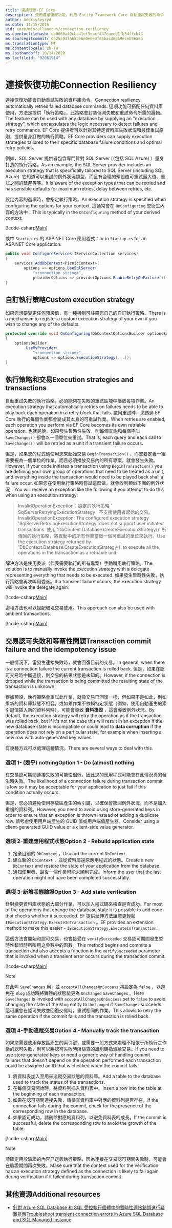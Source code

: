 ```yaml
---
title: 連接復原-EF Core
description: 使用連接復原功能，利用 Entity Framework Core 自動重試失敗的命令
author: AndriySvyryd
ms.date: 11/15/2016
uid: core/miscellaneous/connection-resiliency
ms.openlocfilehash: db0666a49cbd41ef3eacf447eaeed1fb54ffcbf4
ms.sourcegitcommit: 0a25c03fa65ae6e0e0e3f66bac48d59eceb96a5a
ms.translationtype: MT
ms.contentlocale: zh-TW
ms.lasthandoff: 10/14/2020
ms.locfileid: "92061914"
---
```

# <a name="connection-resiliency"></a><span data-ttu-id="037d6-103">連接恢復功能</span><span class="sxs-lookup"><span data-stu-id="037d6-103">Connection Resiliency</span></span>

<span data-ttu-id="037d6-104">連接恢復功能會自動重試失敗的資料庫命令。</span><span class="sxs-lookup"><span data-stu-id="037d6-104">Connection resiliency automatically retries failed database commands.</span></span> <span data-ttu-id="037d6-105">這項功能可搭配任何資料庫使用，方法是提供「執行策略」，此策略會封裝偵測失敗和重試命令所需的邏輯。</span><span class="sxs-lookup"><span data-stu-id="037d6-105">The feature can be used with any database by supplying an "execution strategy", which encapsulates the logic necessary to detect failures and retry commands.</span></span> <span data-ttu-id="037d6-106">EF Core 提供者可以針對其特定資料庫失敗狀況和最佳重試原則，提供量身訂做的執行策略。</span><span class="sxs-lookup"><span data-stu-id="037d6-106">EF Core providers can supply execution strategies tailored to their specific database failure conditions and optimal retry policies.</span></span>

<span data-ttu-id="037d6-107">例如，SQL Server 提供者包含專門針對 SQL Server (（包括 SQL Azure) ）量身打造的執行策略。</span><span class="sxs-lookup"><span data-stu-id="037d6-107">As an example, the SQL Server provider includes an execution strategy that is specifically tailored to SQL Server (including SQL Azure).</span></span> <span data-ttu-id="037d6-108">它知道可以重試的例外狀況類型，而且有合理的預設值可重試最大值、重試之間的延遲等等。</span><span class="sxs-lookup"><span data-stu-id="037d6-108">It is aware of the exception types that can be retried and has sensible defaults for maximum retries, delay between retries, etc.</span></span>

<span data-ttu-id="037d6-109">設定內容的選項時，會指定執行策略。</span><span class="sxs-lookup"><span data-stu-id="037d6-109">An execution strategy is specified when configuring the options for your context.</span></span> <span data-ttu-id="037d6-110">這通常會在 `OnConfiguring` 您衍生內容的方法中：</span><span class="sxs-lookup"><span data-stu-id="037d6-110">This is typically in the `OnConfiguring` method of your derived context:</span></span>

[!code-csharp[Main](../../../samples/core/Miscellaneous/ConnectionResiliency/Program.cs#OnConfiguring)]

<span data-ttu-id="037d6-111">或中 `Startup.cs` 的 ASP.NET Core 應用程式：</span><span class="sxs-lookup"><span data-stu-id="037d6-111">or in `Startup.cs` for an ASP.NET Core application:</span></span>

```csharp
public void ConfigureServices(IServiceCollection services)
{
    services.AddDbContext<PicnicContext>(
        options => options.UseSqlServer(
            "<connection string>",
            providerOptions => providerOptions.EnableRetryOnFailure()));
}
```

## <a name="custom-execution-strategy"></a><span data-ttu-id="037d6-112">自訂執行策略</span><span class="sxs-lookup"><span data-stu-id="037d6-112">Custom execution strategy</span></span>

<span data-ttu-id="037d6-113">如果您想要變更任何預設值，有一種機制可註冊您自己的自訂執行策略。</span><span class="sxs-lookup"><span data-stu-id="037d6-113">There is a mechanism to register a custom execution strategy of your own if you wish to change any of the defaults.</span></span>

```csharp
protected override void OnConfiguring(DbContextOptionsBuilder optionsBuilder)
{
    optionsBuilder
        .UseMyProvider(
            "<connection string>",
            options => options.ExecutionStrategy(...));
}
```

## <a name="execution-strategies-and-transactions"></a><span data-ttu-id="037d6-114">執行策略和交易</span><span class="sxs-lookup"><span data-stu-id="037d6-114">Execution strategies and transactions</span></span>

<span data-ttu-id="037d6-115">自動重試失敗的執行策略，必須能夠在失敗的重試區塊中播放每項作業。</span><span class="sxs-lookup"><span data-stu-id="037d6-115">An execution strategy that automatically retries on failures needs to be able to play back each operation in a retry block that fails.</span></span> <span data-ttu-id="037d6-116">啟用重試時，您透過 EF Core 執行的每個作業都會變成其本身的可重試作業。</span><span class="sxs-lookup"><span data-stu-id="037d6-116">When retries are enabled, each operation you perform via EF Core becomes its own retriable operation.</span></span> <span data-ttu-id="037d6-117">也就是說，如果發生暫時性失敗，則每個查詢和每個呼叫 `SaveChanges()` 都會以一個單位來重試。</span><span class="sxs-lookup"><span data-stu-id="037d6-117">That is, each query and each call to `SaveChanges()` will be retried as a unit if a transient failure occurs.</span></span>

<span data-ttu-id="037d6-118">但是，如果您的程式碼使用您來起始交易 `BeginTransaction()` ，而您要定義一組需要視為一個單位的作業，而且必須播放交易內的所有專案，就會發生失敗。</span><span class="sxs-lookup"><span data-stu-id="037d6-118">However, if your code initiates a transaction using `BeginTransaction()` you are defining your own group of operations that need to be treated as a unit, and everything inside the transaction would need to be played back shall a failure occur.</span></span> <span data-ttu-id="037d6-119">如果您在使用執行策略時嘗試這麼做，就會收到類似下面的例外狀況：</span><span class="sxs-lookup"><span data-stu-id="037d6-119">You will receive an exception like the following if you attempt to do this when using an execution strategy:</span></span>

> <span data-ttu-id="037d6-120">InvalidOperationException：設定的執行策略 ' SqlServerRetryingExecutionStrategy ' 不支援使用者起始的交易。</span><span class="sxs-lookup"><span data-stu-id="037d6-120">InvalidOperationException: The configured execution strategy 'SqlServerRetryingExecutionStrategy' does not support user initiated transactions.</span></span> <span data-ttu-id="037d6-121">使用 'DbContext.Database.CreateExecutionStrategy()' 所傳回的執行策略，將異動中的所有作業當做一個可重試的單位來執行。</span><span class="sxs-lookup"><span data-stu-id="037d6-121">Use the execution strategy returned by 'DbContext.Database.CreateExecutionStrategy()' to execute all the operations in the transaction as a retriable unit.</span></span>

<span data-ttu-id="037d6-122">解決方法是使用委派（代表需要執行的所有專案）手動叫用執行策略。</span><span class="sxs-lookup"><span data-stu-id="037d6-122">The solution is to manually invoke the execution strategy with a delegate representing everything that needs to be executed.</span></span> <span data-ttu-id="037d6-123">如果發生暫時性失敗，執行策略會再次叫用委派。</span><span class="sxs-lookup"><span data-stu-id="037d6-123">If a transient failure occurs, the execution strategy will invoke the delegate again.</span></span>

[!code-csharp[Main](../../../samples/core/Miscellaneous/ConnectionResiliency/Program.cs#ManualTransaction)]

<span data-ttu-id="037d6-124">這種方法也可以搭配環境交易使用。</span><span class="sxs-lookup"><span data-stu-id="037d6-124">This approach can also be used with ambient transactions.</span></span>

[!code-csharp[Main](../../../samples/core/Miscellaneous/ConnectionResiliency/Program.cs#AmbientTransaction)]

## <a name="transaction-commit-failure-and-the-idempotency-issue"></a><span data-ttu-id="037d6-125">交易認可失敗和等冪性問題</span><span class="sxs-lookup"><span data-stu-id="037d6-125">Transaction commit failure and the idempotency issue</span></span>

<span data-ttu-id="037d6-126">一般情況下，當發生連接失敗時，就會回復目前的交易。</span><span class="sxs-lookup"><span data-stu-id="037d6-126">In general, when there is a connection failure the current transaction is rolled back.</span></span> <span data-ttu-id="037d6-127">但是，如果在認可交易時中斷連接，則交易的結果狀態是未知的。</span><span class="sxs-lookup"><span data-stu-id="037d6-127">However, if the connection is dropped while the transaction is being committed the resulting state of the transaction is unknown.</span></span>

<span data-ttu-id="037d6-128">根據預設，執行策略會重試此作業，就像交易已回復一樣，但如果不是如此，則如果新的資料庫狀態不相容，或如果作業不依賴特定狀態（例如，使用自動產生的索引鍵值插入新的資料列時），可能會導致 **資料損毀** ，這會導致例外狀況。</span><span class="sxs-lookup"><span data-stu-id="037d6-128">By default, the execution strategy will retry the operation as if the transaction was rolled back, but if it's not the case this will result in an exception if the new database state is incompatible or could lead to **data corruption** if the operation does not rely on a particular state, for example when inserting a new row with auto-generated key values.</span></span>

<span data-ttu-id="037d6-129">有幾種方式可以處理這種情況。</span><span class="sxs-lookup"><span data-stu-id="037d6-129">There are several ways to deal with this.</span></span>

### <a name="option-1---do-almost-nothing"></a><span data-ttu-id="037d6-130">選項 1- (幾乎) nothing</span><span class="sxs-lookup"><span data-stu-id="037d6-130">Option 1 - Do (almost) nothing</span></span>

<span data-ttu-id="037d6-131">在交易認可期間連接失敗的可能性很低，因此您的應用程式可能會在此情況真的發生時失敗。</span><span class="sxs-lookup"><span data-stu-id="037d6-131">The likelihood of a connection failure during transaction commit is low so it may be acceptable for your application to just fail if this condition actually occurs.</span></span>

<span data-ttu-id="037d6-132">但是，您必須避免使用存放區產生的索引鍵，以確保會擲回例外狀況，而不是加入重複的資料列。</span><span class="sxs-lookup"><span data-stu-id="037d6-132">However, you need to avoid using store-generated keys in order to ensure that an exception is thrown instead of adding a duplicate row.</span></span> <span data-ttu-id="037d6-133">請考慮使用用戶端產生的 GUID 值或用戶端值產生器。</span><span class="sxs-lookup"><span data-stu-id="037d6-133">Consider using a client-generated GUID value or a client-side value generator.</span></span>

### <a name="option-2---rebuild-application-state"></a><span data-ttu-id="037d6-134">選項 2-重建應用程式狀態</span><span class="sxs-lookup"><span data-stu-id="037d6-134">Option 2 - Rebuild application state</span></span>

1. <span data-ttu-id="037d6-135">捨棄目前的 `DbContext` 。</span><span class="sxs-lookup"><span data-stu-id="037d6-135">Discard the current `DbContext`.</span></span>
2. <span data-ttu-id="037d6-136">建立新的 `DbContext` ，並從資料庫還原應用程式的狀態。</span><span class="sxs-lookup"><span data-stu-id="037d6-136">Create a new `DbContext` and restore the state of your application from the database.</span></span>
3. <span data-ttu-id="037d6-137">通知使用者，最後一個作業可能未順利完成。</span><span class="sxs-lookup"><span data-stu-id="037d6-137">Inform the user that the last operation might not have been completed successfully.</span></span>

### <a name="option-3---add-state-verification"></a><span data-ttu-id="037d6-138">選項 3-新增狀態驗證</span><span class="sxs-lookup"><span data-stu-id="037d6-138">Option 3 - Add state verification</span></span>

<span data-ttu-id="037d6-139">針對變更資料庫狀態的大部分作業，可以加入程式碼來檢查是否成功。</span><span class="sxs-lookup"><span data-stu-id="037d6-139">For most of the operations that change the database state it is possible to add code that checks whether it succeeded.</span></span> <span data-ttu-id="037d6-140">EF 提供延伸方法讓您更輕鬆 `IExecutionStrategy.ExecuteInTransaction` 。</span><span class="sxs-lookup"><span data-stu-id="037d6-140">EF provides an extension method to make this easier - `IExecutionStrategy.ExecuteInTransaction`.</span></span>

<span data-ttu-id="037d6-141">這個方法會開始和認可交易，也會接受在 `verifySucceeded` 交易認可期間發生暫時性錯誤時所叫用之參數中的函數。</span><span class="sxs-lookup"><span data-stu-id="037d6-141">This method begins and commits a transaction and also accepts a function in the `verifySucceeded` parameter that is invoked when a transient error occurs during the transaction commit.</span></span>

[!code-csharp[Main](../../../samples/core/Miscellaneous/ConnectionResiliency/Program.cs#Verification)]

> [!NOTE]
> <span data-ttu-id="037d6-142">在此叫 `SaveChanges` 用，並 `acceptAllChangesOnSuccess` 將設定為 `false` ，以避免在 `Blog` 成功時將實體的狀態變更為 `Unchanged` `SaveChanges` 。</span><span class="sxs-lookup"><span data-stu-id="037d6-142">Here `SaveChanges` is invoked with `acceptAllChangesOnSuccess` set to `false` to avoid changing the state of the `Blog` entity to `Unchanged` if `SaveChanges` succeeds.</span></span> <span data-ttu-id="037d6-143">這可讓您在認可失敗並回復交易時，重試相同的作業。</span><span class="sxs-lookup"><span data-stu-id="037d6-143">This allows to retry the same operation if the commit fails and the transaction is rolled back.</span></span>

### <a name="option-4---manually-track-the-transaction"></a><span data-ttu-id="037d6-144">選項 4-手動追蹤交易</span><span class="sxs-lookup"><span data-stu-id="037d6-144">Option 4 - Manually track the transaction</span></span>

<span data-ttu-id="037d6-145">如果您需要使用存放區產生的索引鍵，或需要一般方式來處理不相依于所執行之作業的認可失敗，則可以將認可失敗時所檢查的識別碼指派給交易。</span><span class="sxs-lookup"><span data-stu-id="037d6-145">If you need to use store-generated keys or need a generic way of handling commit failures that doesn't depend on the operation performed each transaction could be assigned an ID that is checked when the commit fails.</span></span>

1. <span data-ttu-id="037d6-146">將資料表加入至用來追蹤交易狀態的資料庫。</span><span class="sxs-lookup"><span data-stu-id="037d6-146">Add a table to the database used to track the status of the transactions.</span></span>
2. <span data-ttu-id="037d6-147">在每個交易開始時，將資料列插入資料表中。</span><span class="sxs-lookup"><span data-stu-id="037d6-147">Insert a row into the table at the beginning of each transaction.</span></span>
3. <span data-ttu-id="037d6-148">如果在認可期間連接失敗，請檢查資料庫中對應的資料列是否存在。</span><span class="sxs-lookup"><span data-stu-id="037d6-148">If the connection fails during the commit, check for the presence of the corresponding row in the database.</span></span>
4. <span data-ttu-id="037d6-149">如果認可成功，請刪除對應的資料列，以避免資料表的成長。</span><span class="sxs-lookup"><span data-stu-id="037d6-149">If the commit is successful, delete the corresponding row to avoid the growth of the table.</span></span>

[!code-csharp[Main](../../../samples/core/Miscellaneous/ConnectionResiliency/Program.cs#Tracking)]

> [!NOTE]
> <span data-ttu-id="037d6-150">請確定用於驗證的內容已定義執行策略，因為連接在交易認可期間失敗時，可能會在驗證期間再次失敗。</span><span class="sxs-lookup"><span data-stu-id="037d6-150">Make sure that the context used for the verification has an execution strategy defined as the connection is likely to fail again during verification if it failed during transaction commit.</span></span>

## <a name="additional-resources"></a><span data-ttu-id="037d6-151">其他資源</span><span class="sxs-lookup"><span data-stu-id="037d6-151">Additional resources</span></span>

* [<span data-ttu-id="037d6-152">針對 Azure SQL Database 和 SQL 受控執行個體中的暫時性連接錯誤進行疑難排解</span><span class="sxs-lookup"><span data-stu-id="037d6-152">Troubleshoot transient connection errors in Azure SQL Database and SQL Managed Instance</span></span>](/azure/azure-sql/database/troubleshoot-common-connectivity-issues)

